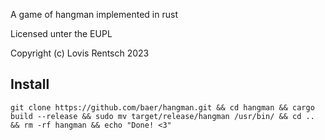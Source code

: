 A game of hangman implemented in rust

Licensed unter the EUPL

Copyright (c) Lovis Rentsch 2023

## Install

```
git clone https://github.com/baer/hangman.git && cd hangman && cargo build --release && sudo mv target/release/hangman /usr/bin/ && cd .. && rm -rf hangman && echo "Done! <3"
```

